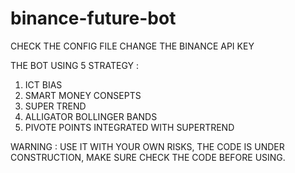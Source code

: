 # binance-future-bot

CHECK THE CONFIG FILE CHANGE THE BINANCE API KEY

THE BOT USING 5 STRATEGY :
1. ICT BIAS 
2. SMART MONEY CONSEPTS
3. SUPER TREND
4. ALLIGATOR BOLLINGER BANDS
5. PIVOTE POINTS INTEGRATED WITH SUPERTREND

WARNING : USE IT WITH YOUR OWN RISKS, THE CODE IS UNDER CONSTRUCTION, MAKE SURE CHECK THE CODE BEFORE USING. 

